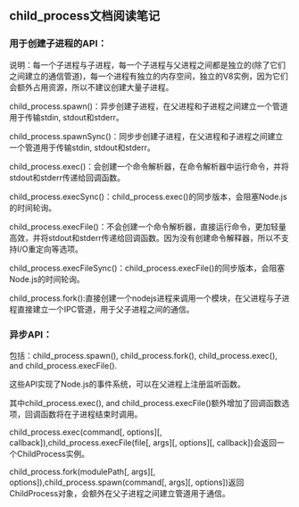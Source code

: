 ## child_process文档阅读笔记

### 用于创建子进程的API：

说明：每一个子进程与子进程，每一个子进程与父进程之间都是独立的(除了它们之间建立的通信管道)，每一个进程有独立的内存空间，独立的V8实例，因为它们会额外占用资源，所以不建议创建大量子进程。

child_process.spawn()：异步创建子进程，在父进程和子进程之间建立一个管道用于传输stdin, stdout和stderr。


child_process.spawnSync()：同步步创建子进程，在父进程和子进程之间建立一个管道用于传输stdin, stdout和stderr。


child_process.exec()：会创建一个命令解析器，在命令解析器中运行命令，并将stdout和stderr传递给回调函数。


child_process.execSync()：child_process.exec()的同步版本，会阻塞Node.js的时间轮询。


child_process.execFile()：不会创建一个命令解析器，直接运行命令，更加轻量高效，并将stdout和stderr传递给回调函数。因为没有创建命令解释器，所以不支持I/O重定向等选项。


child_process.execFileSync()：child_process.execFile()的同步版本，会阻塞Node.js的时间轮询。


child_process.fork():直接创建一个nodejs进程来调用一个模块，在父进程与子进程直接建立一个IPC管道，用于父子进程之间的通信。


### 异步API：


包括：child_process.spawn(), child_process.fork(), child_process.exec(), and child_process.execFile().

这些API实现了Node.js的事件系统，可以在父进程上注册监听函数。

其中child_process.exec(), and child_process.execFile()额外增加了回调函数选项，回调函数将在子进程结束时调用。

child_process.exec(command[, options][, callback]),child_process.execFile(file[, args][, options][, callback])会返回一个ChildProcess实例。



child_process.fork(modulePath[, args][, options]),child_process.spawn(command[, args][, options])返回ChildProcess对象，会额外在父子进程之间建立管道用于通信。


